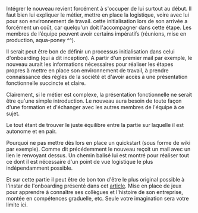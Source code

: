 Intégrer le nouveau revient forcément à s'occuper de lui surtout au début. Il faut bien lui expliquer le métier, mettre
en place la logistique, voire avec lui pour son environnement de travail. cette initialisation lors de son arrivée a
forcément un coût, car quelqu'un doit l'accompagner dans cette étape. Les membres de l’équipe peuvent avoir certains
impératifs (réunions, mise en production, aqua-poney ^^).

Il serait peut être bon de définir un processus initialisation dans celui d'onboarding (qui a dit inception). A partir
d'un premier mail par exemple, le nouveau aurait les informations nécessaires pour réaliser les étapes propres à mettre
en place son environnement de travail, à prendre connaissance des règles de la société et d'avoir accès à une présentation
fonctionnelle succincte et claire.

Clairement, si le métier est complexe, la présentation fonctionnelle ne serait être qu'une simple introduction. Le
nouveau aura besoin de toute façon d'une formation et d'échanger avec les autres membres de l'équipe à ce sujet.

Le tout étant de trouver le juste équilibre entre la partie sur laquelle il est autonome et en pair.

Pourquoi ne pas mettre dès lors en place un quickstart (sous forme de wiki par exemple). Comme dit précédemment le
nouveau reçoit un mail avec un lien le renvoyant dessus. Un chemin balisé lui est montré pour réaliser tout ce dont il
est nécessaire d'un point de vue logistique le plus indépendamment possible.

Et sur cette partie il peut être de bon ton d'être le plus original possible à l'instar de l'onboarding présenté dans
cet [article](http://rmsnews.com/points-cles-onboarding).
Mise en place de jeux pour apprendre à connaître ses collègues et l'histoire de son entreprise, montée en compétences
graduelle, etc. Seule votre imagination sera votre limite ici.
